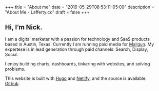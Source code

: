+++
title = "About me"
date = "2019-05-29T08:53:11-05:00"
description = "About Me - Lafferty.co"
draft = false
+++

## Hi, I’m Nick.

I am a digital marketer with a passion for technology and SaaS products based in Austin, Texas. Currently I am running paid media for [Mailgun](https://mailgun.com). My expertese is in lead generation through paid channels: Search, Display, Social. 

I enjoy building charts, dashboards, tinkering with websites, and solving problems.      

This website is built with [Hugo](https://gohugo.io) and [Netlify](https://netlify.com), and the source is available [Github](https://github.com/NLaff/lafferty.co-v2).

